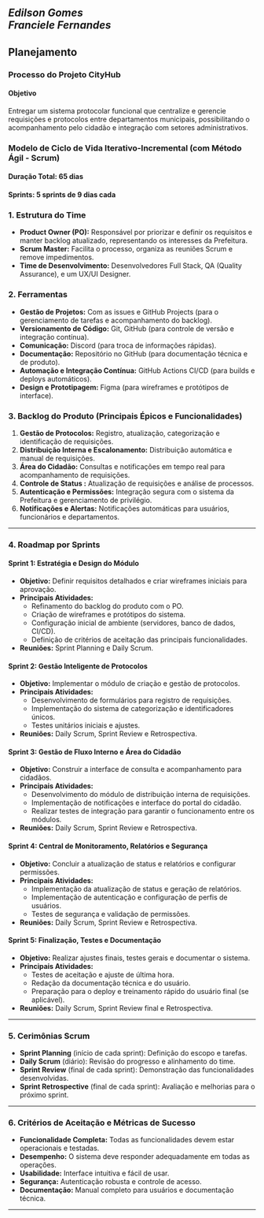 *Edilson Gomes*  
*Franciele Fernandes*
---

## **Planejamento**

### **Processo do Projeto CityHub**

#### **Objetivo**
Entregar um sistema protocolar funcional que centralize e gerencie requisições e protocolos entre departamentos municipais, possibilitando o acompanhamento pelo cidadão e integração com setores administrativos.

### **Modelo de Ciclo de Vida Iterativo-Incremental  (com Método Ágil - Scrum)**

#### **Duração Total**: 65 dias  
#### **Sprints**: 5 sprints de 9 dias cada

### **1. Estrutura do Time**

- **Product Owner (PO):** Responsável por priorizar e definir os requisitos e manter backlog atualizado, representando os interesses da Prefeitura.
- **Scrum Master:** Facilita o processo, organiza as reuniões Scrum e remove impedimentos.
- **Time de Desenvolvimento:** Desenvolvedores Full Stack, QA (Quality Assurance), e um UX/UI Designer.
  
### **2. Ferramentas**

- **Gestão de Projetos:**  Com as issues e GitHub Projects (para o gerenciamento de tarefas e acompanhamento do backlog).
- **Versionamento de Código:** Git, GitHub (para controle de versão e integração contínua).
- **Comunicação:** Discord (para troca de informações rápidas).
- **Documentação:** Repositório no GitHub (para documentação técnica e de produto).
- **Automação e Integração Contínua:** GitHub Actions CI/CD (para builds e deploys automáticos).
- **Design e Prototipagem:** Figma (para wireframes e protótipos de interface).

### **3. Backlog do Produto (Principais Épicos e Funcionalidades)**

1. **Gestão de Protocolos:** Registro, atualização, categorização e identificação de requisições.
2. **Distribuição Interna e Escalonamento:** Distribuição automática e manual de requisições.
3. **Área do Cidadão:** Consultas e notificações em tempo real para acompanhamento de requisições.
4. **Controle de Status :** Atualização de requisições e análise de processos.
5. **Autenticação e Permissões:** Integração segura com o sistema da Prefeitura e gerenciamento de privilégio.
6. **Notificações e Alertas:** Notificações automáticas para usuários, funcionários e departamentos.

---

### **4. Roadmap por Sprints**

#### **Sprint 1: Estratégia e Design do Módulo**
- **Objetivo:** Definir requisitos detalhados e criar wireframes iniciais para aprovação.
- **Principais Atividades:**
  - Refinamento do backlog do produto com o PO.
  - Criação de wireframes e protótipos do sistema.
  - Configuração inicial de ambiente (servidores, banco de dados, CI/CD).
  - Definição de critérios de aceitação das principais funcionalidades.
- **Reuniões:** Sprint Planning e Daily Scrum.

#### **Sprint 2: Gestão Inteligente de Protocolos**
- **Objetivo:** Implementar o módulo de criação e gestão de protocolos.
- **Principais Atividades:**
  - Desenvolvimento de formulários para registro de requisições.
  - Implementação do sistema de categorização e identificadores únicos.
  - Testes unitários iniciais e ajustes.
- **Reuniões:** Daily Scrum, Sprint Review e Retrospectiva.

#### **Sprint 3: Gestão de Fluxo Interno e Área do Cidadão**
- **Objetivo:** Construir a interface de consulta e acompanhamento para cidadãos.
- **Principais Atividades:**
  - Desenvolvimento do módulo de distribuição interna de requisições.
  - Implementação de notificações e interface do portal do cidadão.
  - Realizar testes de integração para garantir o funcionamento entre os módulos.
- **Reuniões:** Daily Scrum, Sprint Review e Retrospectiva.

#### **Sprint 4: Central de Monitoramento, Relatórios e Segurança**
- **Objetivo:** Concluir a atualização de status e relatórios e configurar permissões.
- **Principais Atividades:**
  - Implementação da atualização de status e geração de relatórios.
  - Implementação de autenticação e configuração de perfis de usuários.
  - Testes de segurança e validação de permissões.
- **Reuniões:** Daily Scrum, Sprint Review e Retrospectiva.

#### **Sprint 5: Finalização, Testes e Documentação**
- **Objetivo:** Realizar ajustes finais, testes gerais e documentar o sistema.
- **Principais Atividades:**
  - Testes de aceitação e ajuste de última hora.
  - Redação da documentação técnica e do usuário.
  - Preparação para o deploy e treinamento rápido do usuário final (se aplicável).
- **Reuniões:** Daily Scrum, Sprint Review final e Retrospectiva.

---

### **5. Cerimônias Scrum**

- **Sprint Planning** (início de cada sprint): Definição do escopo e tarefas.
- **Daily Scrum** (diário): Revisão do progresso e alinhamento do time.
- **Sprint Review** (final de cada sprint): Demonstração das funcionalidades desenvolvidas.
- **Sprint Retrospective** (final de cada sprint): Avaliação e melhorias para o próximo sprint.

---

### **6. Critérios de Aceitação e Métricas de Sucesso**

- **Funcionalidade Completa:** Todas as funcionalidades devem estar operacionais e testadas.
- **Desempenho:** O sistema deve responder adequadamente em todas as operações.
- **Usabilidade:** Interface intuitiva e fácil de usar.
- **Segurança:** Autenticação robusta e controle de acesso.
- **Documentação:** Manual completo para usuários e documentação técnica.

---
